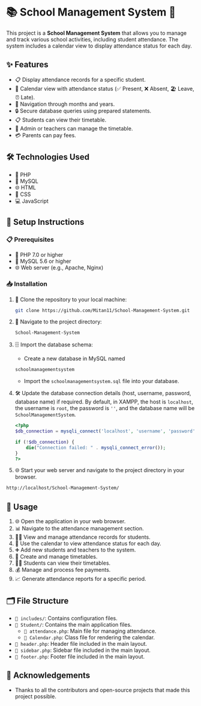 
# 📚 School Management System 📅

This project is a **School Management System** that allows you to manage and track various school activities, including student attendance. The system includes a calendar view to display attendance status for each day.

## ✨ Features

- 📋 Display attendance records for a specific student.
- 📆 Calendar view with attendance status (✅ Present, ❌ Absent, 🏖️ Leave, ⏰ Late).
- 🔄 Navigation through months and years.
- 🔒 Secure database queries using prepared statements.
- 📋 Students can view their timetable.
- 📆 Admin or teachers can manage the timetable.
- 💳 Parents can pay fees.

## 🛠️ Technologies Used

- 🐘 PHP
- 🐬 MySQL
- 🌐 HTML
- 🎨 CSS
- 💻 JavaScript

## 🚀 Setup Instructions

### 📋 Prerequisites

- 🐘 PHP 7.0 or higher
- 🐬 MySQL 5.6 or higher
- 🌐 Web server (e.g., Apache, Nginx)

### 📥 Installation

1. 📂 Clone the repository to your local machine:
    ```sh
    git clone https://github.com/Mitan11/School-Management-System.git
    ```

2. 📁 Navigate to the project directory:
    ```sh
    School-Management-System
    ```

3. 🗄️ Import the database schema:
    - Create a new database in MySQL named 
    ```sh
    schoolmanagementsystem
    ```
    - Import the `schoolmanagementsystem.sql` file into your database.

4. 🛠️ Update the database connection details (host, username, password, database name) if required. By default, in XAMPP, the host is `localhost`, the username is `root`, the password is `''`, and the database name will be `SchoolManagementSystem`.

    ```php
    <?php
    $db_connection = mysqli_connect('localhost', 'username', 'password', 'database_name');

    if (!$db_connection) {
        die("Connection failed: " . mysqli_connect_error());
    }
    ?>
    ```

5. 🌐 Start your web server and navigate to the project directory in your browser.
```sh
http://localhost/School-Management-System/
```

## 📖 Usage

1. 🌐 Open the application in your web browser.
2. 📊 Navigate to the attendance management section.
3. 👨‍🎓 View and manage attendance records for students.
4. 📅 Use the calendar to view attendance status for each day.
5. ➕ Add new students and teachers to the system.
6. 📅 Create and manage timetables.
7. 👨‍🎓 Students can view their timetables.
8. 💰 Manage and process fee payments.
9. 📈 Generate attendance reports for a specific period.

## 🗂️ File Structure

- `📁 includes/`: Contains configuration files.
- `📁 Student/`: Contains the main application files.
  - `📄 attendance.php`: Main file for managing attendance.
  - `📄 Calendar.php`: Class file for rendering the calendar.
- `📄 header.php`: Header file included in the main layout.
- `📄 sidebar.php`: Sidebar file included in the main layout.
- `📄 footer.php`: Footer file included in the main layout.

## 🙏 Acknowledgements

- Thanks to all the contributors and open-source projects that made this project possible.
